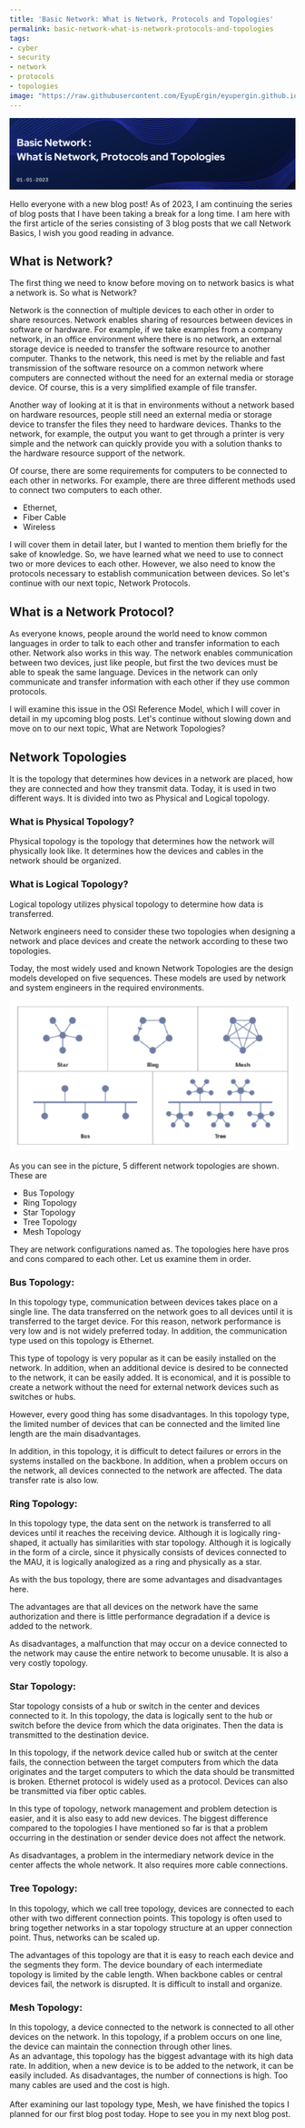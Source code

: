 ```yaml
---
title: 'Basic Network: What is Network, Protocols and Topologies'
permalink: basic-network-what-is-network-protocols-and-topologies
tags:
- cyber
- security
- network
- protocols
- topologies
image: "https://raw.githubusercontent.com/EyupErgin/eyupergin.github.io/main/images/Basic-Network-1.png"
---
```


![HEAD](https://raw.githubusercontent.com/EyupErgin/eyupergin.github.io/main/images/Basic-Network-1.png)

Hello everyone with a new blog post! As of 2023, I am continuing the series of blog posts that I have been taking a break for a long time. I am here with the first article of the series consisting of 3 blog posts that we call Network Basics, I wish you good reading in advance.
## What is Network?

The first thing we need to know before moving on to network basics is what a network is. So what is Network?

Network is the connection of multiple devices to each other in order to share resources. Network enables sharing of resources between devices in software or hardware. For example, if we take examples from a company network, in an office environment where there is no network, an external storage device is needed to transfer the software resource to another computer. Thanks to the network, this need is met by the reliable and fast transmission of the software resource on a common network where computers are connected without the need for an external media or storage device. Of course, this is a very simplified example of file transfer.

Another way of looking at it is that in environments without a network based on hardware resources, people still need an external media or storage device to transfer the files they need to hardware devices. Thanks to the network, for example, the output you want to get through a printer is very simple and the network can quickly provide you with a solution thanks to the hardware resource support of the network. 

Of course, there are some requirements for computers to be connected to each other in networks. For example, there are three different methods used to connect two computers to each other. 

- Ethernet,
- Fiber Cable
- Wireless

I will cover them in detail later, but I wanted to mention them briefly for the sake of knowledge. So, we have learned what we need to use to connect two or more devices to each other. However, we also need to know the protocols necessary to establish communication between devices. So let's continue with our next topic, Network Protocols.

## What is a Network Protocol?

As everyone knows, people around the world need to know common languages in order to talk to each other and transfer information to each other. Network also works in this way. The network enables communication between two devices, just like people, but first the two devices must be able to speak the same language. Devices in the network can only communicate and transfer information with each other if they use common protocols. 

I will examine this issue in the OSI Reference Model, which I will cover in detail in my upcoming blog posts. Let's continue without slowing down and move on to our next topic, What are Network Topologies?

## Network Topologies

It is the topology that determines how devices in a network are placed, how they are connected and how they transmit data. Today, it is used in two different ways. It is divided into two as Physical and Logical topology. 

### What is Physical Topology?

Physical topology is the topology that determines how the network will physically look like. It determines how the devices and cables in the network should be organized.

### What is Logical Topology?

Logical topology utilizes physical topology to determine how data is transferred.

Network engineers need to consider these two topologies when designing a network and place devices and create the network according to these two topologies. 

Today, the most widely used and known Network Topologies are the design models developed on five sequences. These models are used by network and system engineers in the required environments.

<img style="text-align:center" src="https://raw.githubusercontent.com/EyupErgin/eyupergin.github.io/main/images/topologies.png">

As you can see in the picture, 5 different network topologies are shown. These are

- Bus Topology
- Ring Topology
- Star Topology
- Tree Topology
- Mesh Topology

They are network configurations named as. The topologies here have pros and cons compared to each other. Let us examine them in order.

### Bus Topology:

In this topology type, communication between devices takes place on a single line. The data transferred on the network goes to all devices until it is transferred to the target device. For this reason, network performance is very low and is not widely preferred today. In addition, the communication type used on this topology is Ethernet. 

This type of topology is very popular as it can be easily installed on the network. In addition, when an additional device is desired to be connected to the network, it can be easily added. It is economical, and it is possible to create a network without the need for external network devices such as switches or hubs. 

However, every good thing has some disadvantages. In this topology type, the limited number of devices that can be connected and the limited line length are the main disadvantages.

In addition, in this topology, it is difficult to detect failures or errors in the systems installed on the backbone. In addition, when a problem occurs on the network, all devices connected to the network are affected. The data transfer rate is also low.

### Ring Topology:

In this topology type, the data sent on the network is transferred to all devices until it reaches the receiving device. Although it is logically ring-shaped, it actually has similarities with star topology. Although it is logically in the form of a circle, since it physically consists of devices connected to the MAU, it is logically analogized as a ring and physically as a star.

As with the bus topology, there are some advantages and disadvantages here. 

The advantages are that all devices on the network have the same authorization and there is little performance degradation if a device is added to the network.

As disadvantages, a malfunction that may occur on a device connected to the network may cause the entire network to become unusable. It is also a very costly topology.

### Star Topology:

Star topology consists of a hub or switch in the center and devices connected to it. In this topology, the data is logically sent to the hub or switch before the device from which the data originates. Then the data is transmitted to the destination device. 

In this topology, if the network device called hub or switch at the center fails, the connection between the target computers from which the data originates and the target computers to which the data should be transmitted is broken. Ethernet protocol is widely used as a protocol. Devices can also be transmitted via fiber optic cables.

In this type of topology, network management and problem detection is easier, and it is also easy to add new devices. The biggest difference compared to the topologies I have mentioned so far is that a problem occurring in the destination or sender device does not affect the network. 

As disadvantages, a problem in the intermediary network device in the center affects the whole network. It also requires more cable connections.

### Tree Topology:

In this topology, which we call tree topology, devices are connected to each other with two different connection points. This topology is often used to bring together networks in a star topology structure at an upper connection point. Thus, networks can be scaled up. 

The advantages of this topology are that it is easy to reach each device and the segments they form. The device boundary of each intermediate topology is limited by the cable length. When backbone cables or central devices fail, the network is disrupted. It is difficult to install and organize. 

### Mesh Topology:

In this topology, a device connected to the network is connected to all other devices on the network. In this topology, if a problem occurs on one line, the device can maintain the connection through other lines. <br>
As an advantage, this topology has the biggest advantage with its high data rate. In addition, when a new device is to be added to the network, it can be easily included.
As disadvantages, the number of connections is high. Too many cables are used and the cost is high.
<br><br>
After examining our last topology type, Mesh, we have finished the topics I planned for our first blog post today. Hope to see you in my next blog post.
